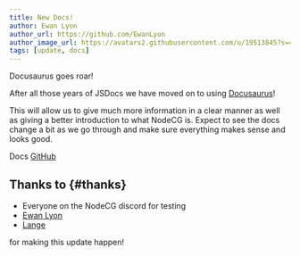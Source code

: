 ```yaml
---
title: New Docs!
author: Ewan Lyon
author_url: https://github.com/EwanLyon
author_image_url: https://avatars2.githubusercontent.com/u/19513845?s=460&v=4
tags: [update, docs]
---
```

Docusaurus goes roar!

<!--truncate-->

After all those years of JSDocs we have moved on to using [Docusaurus](https://v2.docusaurus.io/)!

This will allow us to give much more information in a clear manner as well as giving a better introduction to what NodeCG is.
Expect to see the docs change a bit as we go through and make sure everything makes sense and looks good.

Docs [GitHub](https://github.com/nodecg/docs)

## Thanks to {#thanks}

- Everyone on the NodeCG discord for testing
- [Ewan Lyon](https://github.com/EwanLyon)
- [Lange](https://github.com/Lange)

for making this update happen!
